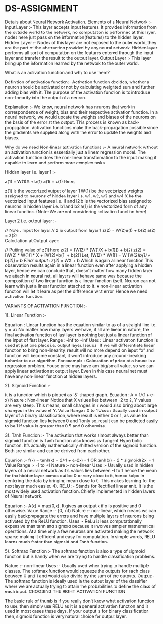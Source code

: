 # DS-ASSIGNMENT
Details about Neural Network Activation.
Elements of a Neural Network :-
Input Layer :- This layer accepts input features. It provides information from the outside world to the network, no computation is performed at this layer, nodes here just pass on the information(features) to the hidden layer.
Hidden Layer :- Nodes of this layer are not exposed to the outer world, they are the part of the abstraction provided by any neural network. Hidden layer performs all sort of computation on the features entered through the input layer and transfer the result to the output layer.
Output Layer :- This layer bring up the information learned by the network to the outer world.

What is an activation function and why to use them?

Definition of activation function:- Activation function decides, whether a neuron should be activated or not by calculating weighted sum and further adding bias with it. The purpose of the activation function is to introduce non-linearity into the output of a neuron.

Explanation :-
We know, neural network has neurons that work in correspondence of weight, bias and their respective activation function. In a neural network, we would update the weights and biases of the neurons on the basis of the error at the output. This process is known as back-propagation. Activation functions make the back-propagation possible since the gradients are supplied along with the error to update the weights and biases.

Why do we need Non-linear activation functions :-
A neural network without an activation function is essentially just a linear regression model. The activation function does the non-linear transformation to the input making it capable to learn and perform more complex tasks.

Hidden layer i.e. layer 1 :-

z(1) = W(1)X + b(1)
a(1) = z(1)
Here,

z(1) is the vectorized output of layer 1
W(1) be the vectorized weights assigned to neurons
of hidden layer i.e. w1, w2, w3 and w4
X be the vectorized input features i.e. i1 and i2
b is the vectorized bias assigned to neurons in hidden
layer i.e. b1 and b2
a(1) is the vectorized form of any linear function.
(Note: We are not considering activation function here)

Layer 2 i.e. output layer :-

 //  Note : Input for layer  //   2 is output from layer 1 z(2) = W(2)a(1) + b(2)   a(2) = z(2)  
Calculation at Output layer:

 

 

 

 // Putting value of z(1) here  z(2) = (W(2) * [W(1)X + b(1)]) + b(2)   z(2) = [W(2) * W(1)] * X + [W(2)*b(1) + b(2)]  Let,      [W(2) * W(1)] = W     [W(2)*b(1) + b(2)] = b  Final output : z(2) = W*X + b Which is again a linear function 
This observation results again in a linear function even after applying a hidden layer, hence we can conclude that, doesn’t matter how many hidden layer we attach in neural net, all layers will behave same way because the composition of two linear function is a linear function itself. Neuron can not learn with just a linear function attached to it. A non-linear activation function will let it learn as per the difference w.r.t error.
Hence we need activation function.

VARIANTS OF ACTIVATION FUNCTION :-

1). Linear Function :-

Equation : Linear function has the equation similar to as of a straight line i.e. y = ax
No matter how many layers we have, if all are linear in nature, the final activation function of last layer is nothing but just a linear function of the input of first layer.
Range : -inf to +inf
Uses : Linear activation function is used at just one place i.e. output layer.
Issues : If we will differentiate linear function to bring non-linearity, result will no more depend on input “x” and function will become constant, it won’t introduce any ground-breaking behavior to our algorithm.
For example : Calculation of price of a house is a regression problem. House price may have any big/small value, so we can apply linear activation at output layer. Even in this case neural net must have any non-linear function at hidden layers.

2). Sigmoid Function :-

It is a function which is plotted as ‘S’ shaped graph.
Equation :
A = 1/(1 + e-x)
Nature : Non-linear. Notice that X values lies between -2 to 2, Y values are very steep. This means, small changes in x would also bring about large changes in the value of Y.
Value Range : 0 to 1
Uses : Usually used in output layer of a binary classification, where result is either 0 or 1, as value for sigmoid function lies between 0 and 1 only so, result can be predicted easily to be 1 if value is greater than 0.5 and 0 otherwise.

3). Tanh Function :- The activation that works almost always better than sigmoid function is Tanh function also knows as Tangent Hyperbolic function. It’s actually mathematically shifted version of the sigmoid function. Both are similar and can be derived from each other.

Equation :-
 f(x) = tanh(x) = 2/(1 + e-2x) - 1 OR tanh(x) = 2 * sigmoid(2x) - 1 
Value Range :- -1 to +1
Nature :- non-linear
Uses :- Usually used in hidden layers of a neural network as it’s values lies between -1 to 1 hence the mean for the hidden layer comes out be 0 or very close to it, hence helps in centering the data by bringing mean close to 0. This makes learning for the next layer much easier.
4). RELU :- Stands for Rectified linear unit. It is the most widely used activation function. Chiefly implemented in hidden layers of Neural network.

Equation :- A(x) = max(0,x). It gives an output x if x is positive and 0 otherwise.
Value Range :- [0, inf)
Nature :- non-linear, which means we can easily backpropagate the errors and have multiple layers of neurons being activated by the ReLU function.
Uses :- ReLu is less computationally expensive than tanh and sigmoid because it involves simpler mathematical operations. At a time only a few neurons are activated making the network sparse making it efficient and easy for computation.
In simple words, RELU learns much faster than sigmoid and Tanh function.

5). Softmax Function :- The softmax function is also a type of sigmoid function but is handy when we are trying to handle classification problems.

Nature :- non-linear
Uses :- Usually used when trying to handle multiple classes. The softmax function would squeeze the outputs for each class between 0 and 1 and would also divide by the sum of the outputs.
Output:- The softmax function is ideally used in the output layer of the classifier where we are actually trying to attain the probabilities to define the class of each input.
CHOOSING THE RIGHT ACTIVATION FUNCTION

The basic rule of thumb is if you really don’t know what activation function to use, then simply use RELU as it is a general activation function and is used in most cases these days.
If your output is for binary classification then, sigmoid function is very natural choice for output layer.
